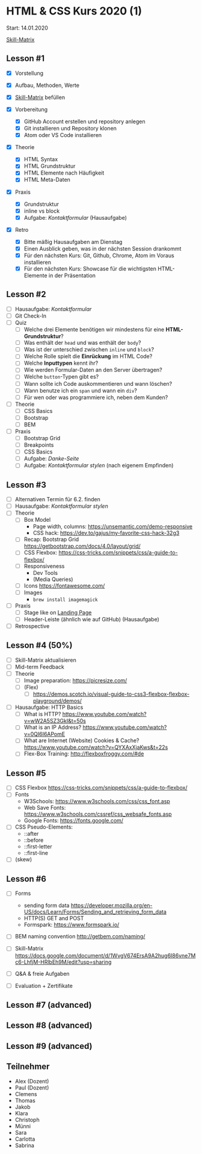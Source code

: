 # HTML & CSS Kurs 2020 (1)

Start: 14.01.2020

[Skill-Matrix](https://docs.google.com/document/d/16027rEVtmKVeCrEM1Tqj8yCgyemYH_IThxxjwsdLxOo/edit?usp=sharing)

## Lesson #1

* [x] Vorstellung
* [x] Aufbau, Methoden, Werte
* [x] [Skill-Matrix](https://docs.google.com/document/d/16027rEVtmKVeCrEM1Tqj8yCgyemYH_IThxxjwsdLxOo/edit?usp=sharing) befüllen
* [x] Vorbereitung
  * [x] GitHub Account erstellen und repository anlegen
  * [x] Git installieren und Repository klonen
  * [x] Atom oder VS Code installieren
* [x] Theorie

  * [x] HTML Syntax
  * [x] HTML Grundstruktur
  * [x] HTML Elemente nach Häufigkeit
  * [x] HTML Meta-Daten
* [x] Praxis
  * [x] Grundstruktur
  * [x] inline vs block
  * [x] Aufgabe: *Kontaktformular* (Hausaufgabe)
* [x] Retro
  * [x] Bitte mäßig Hausaufgaben am Dienstag
  * [x] Einen Ausblick geben, was in der nächsten Session drankommt
  * [x] Für den nächsten Kurs: Git, Github, Chrome, Atom im Voraus installieren
  * [x] Für den nächsten Kurs: Showcase für die wichtigsten HTML-Elemente in der Präsentation

## Lesson #2

- [ ] Hausaufgabe: *Kontaktformular*
- [ ] Git Check-In
- [ ] Quiz
  - [ ] Welche drei Elemente benötigen wir mindestens für eine **HTML-Grundstruktur**?
  - [ ] Was enthält der `head` und was enthält der `body`?
  - [ ] Was ist der unterschied zwischen `inline` und `block`?
  - [ ] Welche Rolle spielt die **Einrückung** im HTML Code?
  - [ ] Welche **Inputtypen** kennt ihr?
  - [ ] Wie werden Formular-Daten an den Server übertragen?
  - [ ] Welche `button`-Typen gibt es?
  - [ ] Wann sollte ich Code auskommentieren und wann löschen?
  - [ ] Wann benutze ich ein `span` und wann ein `div`?
  - [ ] Für wen oder was programmiere ich, neben dem Kunden?
- [ ] Theorie
  - [ ] CSS Basics
  - [ ] Bootstrap
  - [ ] BEM
- [ ] Praxis
  - [ ] Bootstrap Grid
  - [ ] Breakpoints
  - [ ] CSS Basics
  - [ ] Aufgabe: *Danke-Seite*
  - [ ] Aufgabe: *Kontaktformular stylen* (nach eigenem Empfinden)

## Lesson #3

- [ ] Alternativen Termin für 6.2. finden
- [ ] Hausaufgabe: *Kontaktformular stylen*
- [ ] Theorie
  - [ ] Box Model
    - Page width, columns: https://unsemantic.com/demo-responsive
    - CSS hack: https://dev.to/gajus/my-favorite-css-hack-32g3
  - [ ] Recap: Bootstrap Grid https://getbootstrap.com/docs/4.0/layout/grid/
  - [ ] CSS Flexbox: https://css-tricks.com/snippets/css/a-guide-to-flexbox/
  - [ ] Responsiveness
    - Dev Tools
    - (Media Queries)
  - [ ] Icons https://fontawesome.com/
  - [ ] Images
    - `brew install imagemagick`
- [ ] Praxis
  - [ ] Stage like on [Landing Page](https://www.elegantthemes.com/blog/wp-content/uploads/2018/07/car-rental-landing-page.jpg)
  - [ ] Header-Leiste (ähnlich wie auf GitHub) (Hausaufgabe)
- [ ] Retrospective 

## Lesson #4 (50%)

- [ ] Skill-Matrix aktualisieren
- [ ] Mid-term Feedback
- [ ] Theorie
  - [ ] Image preparation: https://picresize.com/
  - [ ] (Flex)
    - [ ] https://demos.scotch.io/visual-guide-to-css3-flexbox-flexbox-playground/demos/
- [ ] Hausaufgabe: HTTP Basics
  * [ ] What is HTTP? https://www.youtube.com/watch?v=wW2A5SZ3GkI&t=50s
  * [ ] What is an IP Address? https://www.youtube.com/watch?v=0QI6I6APomE
  * [ ] What are Internet (Website) Cookies & Cache? https://www.youtube.com/watch?v=QYXAxXjaKws&t=22s
  * [ ] Flex-Box Training: http://flexboxfroggy.com/#de

## Lesson #5

- [ ] CSS Flexbox https://css-tricks.com/snippets/css/a-guide-to-flexbox/
- [ ] Fonts
  - W3Schools: https://www.w3schools.com/css/css_font.asp
  - Web Save Fonts: https://www.w3schools.com/cssref/css_websafe_fonts.asp
  - Google Fonts: https://fonts.google.com/
- [ ] CSS Pseudo-Elements: 
  - ::after
  - ::before
  - ::first-letter
  - ::first-line
- [ ] (skew)

## Lesson #6

- [ ] Forms
  - sending form data https://developer.mozilla.org/en-US/docs/Learn/Forms/Sending_and_retrieving_form_data
  - HTTP(S) GET and POST
  - Formspark: https://www.formspark.io/
- [ ] BEM naming convention http://getbem.com/naming/

- [ ] Skill-Matrix https://docs.google.com/document/d/1WvgV674ErsA9A2hug6I86vne7Mc6-LhfjM-HRlbEh9M/edit?usp=sharing
- [ ] Q&A & freie Aufgaben
- [ ] Evaluation + Zertifikate

## Lesson #7 (advanced)

## Lesson #8 (advanced)

## Lesson #9 (advanced)



## Teilnehmer

- Alex (Dozent)
- Paul (Dozent)
- Clemens
- Thomas
- Jakob
- Klara
- Christoph
- Münni
- Sara
- Carlotta
- Sabrina
